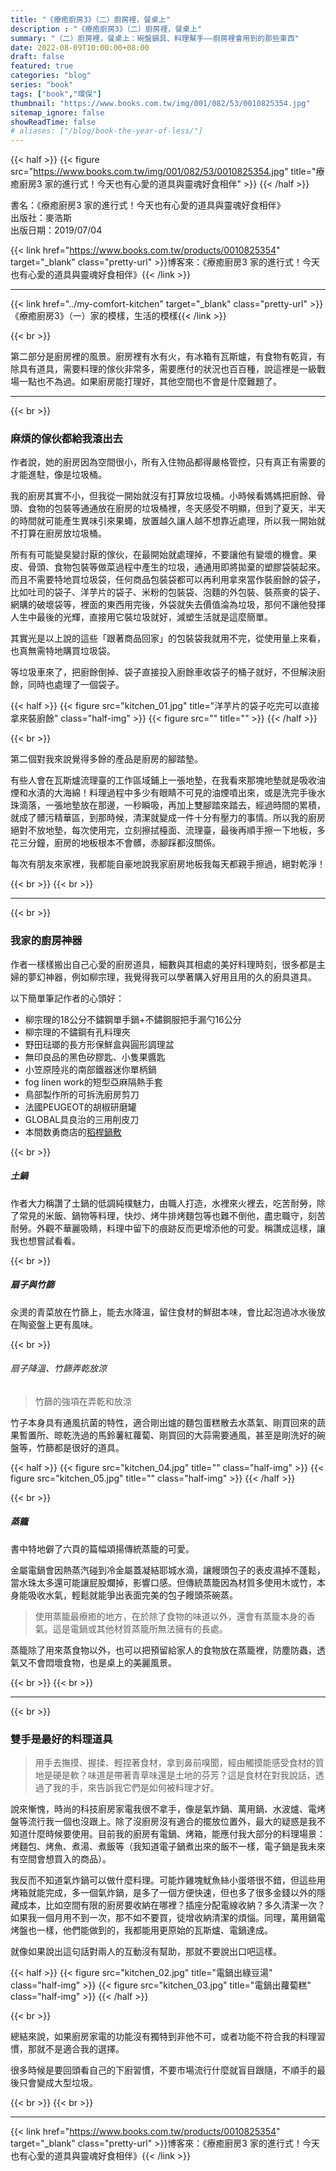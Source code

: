 ```yaml
---
title: "《療癒廚房3》（二）廚房裡，餐桌上"
description : "《療癒廚房3》（二）廚房裡，餐桌上"
summary: "（二）廚房裡，餐桌上：碗盤鍋具、料理幫手——廚房裡會用到的那些東西"
date: 2022-08-09T10:00:00+08:00
draft: false
featured: true
categories: "blog"
series: "book"
tags: ["book","環保"]
thumbnail: "https://www.books.com.tw/img/001/082/53/0010825354.jpg"
sitemap_ignore: false
showReadTime: false
# aliases: ["/blog/book-the-year-of-less/"]
---
```


{{< half >}}
{{< figure src="https://www.books.com.tw/img/001/082/53/0010825354.jpg" title="療癒廚房3 家的進行式！今天也有心愛的道具與靈魂好食相伴" >}}
{{< /half >}}

書名：《療癒廚房3 家的進行式！今天也有心愛的道具與靈魂好食相伴》
\
出版社：麥浩斯
\
出版日期：2019/07/04

{{< link href="https://www.books.com.tw/products/0010825354" target="_blank" class="pretty-url" >}}博客來：《療癒廚房3 家的進行式！今天也有心愛的道具與靈魂好食相伴》{{< /link >}}

---

{{< link href="../my-comfort-kitchen" target="_blank" class="pretty-url" >}}《療癒廚房3》（一）家的模樣，生活的模樣{{< /link >}}

{{< br >}}

第二部分是廚房裡的風景。廚房裡有水有火，有冰箱有瓦斯爐，有食物有乾貨，有除具有道具，需要料理的傢伙非常多，需要應付的狀況也百百種，說這裡是一級戰場一點也不為過。如果廚房能打理好，其他空間也不會是什麼難題了。

---
{{< br >}}
### 麻煩的傢伙都給我滾出去

作者說，她的廚房因為空間很小，所有入住物品都得嚴格管控，只有真正有需要的才能進駐，像是垃圾桶。

我的廚房其實不小，但我從一開始就沒有打算放垃圾桶。小時候看媽媽把廚餘、骨頭、食物的包裝等通通放在廚房的垃圾桶裡，冬天感受不明顯，但到了夏天，半天的時間就可能產生異味引來果蠅，放置越久讓人越不想靠近處理，所以我一開始就不打算在廚房放垃圾桶。

所有有可能變臭變討厭的傢伙，在最開始就處理掉，不要讓他有變壞的機會。果皮、骨頭、食物包裝等做菜過程中產生的垃圾，通通用即將拋棄的塑膠袋裝起來。而且不需要特地買垃圾袋，任何商品包裝袋都可以再利用拿來當作裝廚餘的袋子，比如吐司的袋子、洋芋片的袋子、米粉的包裝袋、泡麵的外包裝、裝燕麥的袋子、網購的破壞袋等，裡面的東西用完後，外袋就失去價值淪為垃圾，那何不讓他發揮人生中最後的光輝，直接用它裝垃圾就好，減塑生活就是這麼簡單。

其實光是以上說的這些「跟著商品回家」的包裝袋我就用不完，從使用量上來看，也真無需特地購買垃圾袋。

等垃圾車來了，把廚餘倒掉、袋子直接投入廚餘車收袋子的桶子就好，不但解決廚餘，同時也處理了一個袋子。

{{< half >}}
{{< figure src="kitchen_01.jpg" title="洋芋片的袋子吃完可以直接拿來裝廚餘" class="half-img" >}}
{{< figure src="" title="" >}}
{{< /half >}}

{{< br >}}

第二個對我來說覺得多餘的產品是廚房的腳踏墊。

有些人會在瓦斯爐流理臺的工作區域鋪上一張地墊，在我看來那塊地墊就是吸收油煙和水漬的大海綿！料理過程中多少有眼睛不可見的油煙噴出來，或是洗完手後水珠滴落，一張地墊放在那邊，一秒瞬吸，再加上雙腳踏來踏去，經過時間的累積，就成了髒污精華區，到那時候，清潔就變成一件十分有壓力的事情。所以我的廚房絕對不放地墊，每次使用完，立刻擦拭檯面、流理臺，最後再順手擦一下地板，多花三分鐘，廚房的地板根本不會髒，赤腳踩都沒關係。

每次有朋友來家裡，我都能自豪地說我家廚房地板我每天都親手擦過，絕對乾淨！

{{< br >}}
{{< br >}}

---
{{< br >}}
### 我家的廚房神器

作者一樣樣搬出自己心愛的廚房道具，細數與其相處的美好料理時刻，很多都是主婦的夢幻神器，例如柳宗理，我覺得我可以學著購入好用且用的久的廚具道具。

以下簡單筆記作者的心頭好：

- 柳宗理的18公分不鏽鋼單手鍋+不鏽鋼服把手漏勺16公分
- 柳宗理的不鏽鋼有孔料理夾
- 野田琺瑯的長方形保鮮盒與圓形調理盆
- 無印良品的黑色矽膠匙、小隻果醬匙
- 小笠原陸兆的南部鐵器迷你單柄鍋
- fog linen work的短型亞麻隔熱手套
- 鳥部製作所的可拆洗廚房剪刀
- 法國PEUGEOT的胡椒研磨罐
- GLOBAL具良治的三用削皮刀
- 本間数勇商店的[稻桿鍋敷](https://www.realjapanstore.com/fs/rjps/brand_niigata_honmakazuo/0089r002)

{{< br >}}

##### 土鍋
作者大力稱讚了土鍋的低調純樸魅力，由職人打造，水裡來火裡去，吃苦耐勞，除了常見的米飯、鍋物等料理，快炒、烤牛排烤麵包等也難不倒他，盡忠職守，刻苦耐勞。外觀不華麗吸睛，料理中留下的痕跡反而更增添他的可愛。稱讚成這樣，讓我也想嘗試看看。

{{< br >}}

##### 扇子與竹篩
汆燙的青菜放在竹篩上，能去水降溫，留住食材的鮮甜本味，會比起泡過冰水後放在陶瓷盤上更有風味。

{{< br >}}

###### 扇子降溫、竹篩弄乾放涼

> 竹篩的強項在弄乾和放涼

竹子本身具有通風抗菌的特性，適合剛出爐的麵包蛋糕散去水蒸氣、剛買回來的蔬果暫置所、晾乾洗過的馬鈴薯紅蘿蔔、剛買回的大蒜需要通風，甚至是剛洗好的碗盤等，竹篩都是很好的道具。

{{< half >}}
{{< figure src="kitchen_04.jpg" title="" class="half-img" >}}
{{< figure src="kitchen_05.jpg" title="" class="half-img" >}}
{{< /half >}}

{{< br >}}

##### 蒸籠

書中特地僻了六頁的篇幅頌揚傳統蒸籠的可愛。

金屬電鍋會因熱蒸汽碰到冷金屬蓋凝結耶城水滴，讓饅頭包子的表皮濕掉不蓬鬆，當水珠太多還可能讓屁股爛掉，影響口感。但傳統蒸籠因為材質多使用木或竹，本身能吸收水氣，輕鬆就能爭出表面完美的包子饅頭茶碗蒸。

> 使用蒸籠最療癒的地方，在於除了食物的味道以外，還會有蒸籠本身的香氣。這是電鍋或其他材質蒸籠所無法擁有的長處。

蒸籠除了用來蒸食物以外，也可以把預留給家人的食物放在蒸籠裡，防塵防蟲，透氣又不會悶壞食物，也是桌上的美麗風景。

{{< br >}}
{{< br >}}

---
{{< br >}}
### 雙手是最好的料理道具

> 用手去撫摸、握揉、輕捏著食材，拿到鼻前嗅聞，經由觸摸能感受食材的質地是硬是軟？味道是帶著青草味還是土地的芬芳？這是食材在對我說話，透過了我的手，來告訴我它們是如何被料理才好。

說來慚愧，時尚的科技廚房家電我很不拿手，像是氣炸鍋、萬用鍋、水波爐、電烤盤等流行我一個也沒跟上。除了沒廚房沒有適合的擺放位置外，最大的疑惑是我不知道什麼時候要使用。目前我的廚房有電鍋、烤箱，能應付我大部分的料理場景：烤麵包、烤魚、煮湯、煮飯等（我知道電子鍋煮出來的飯不一樣，電子鍋是我未來有空間會想買入的商品）。

我反而不知道氣炸鍋可以做什麼料理。可能炸雞塊魷魚絲小蛋塔很不錯，但這些用烤箱就能完成，多一個氣炸鍋，是多了一個方便快速，但也多了很多金錢以外的隱藏成本，比如空間有限的廚房要收納在哪裡？插座分配電線收納？多久清潔一次？如果我一個月用不到一次，那不如不要買，徒增收納清潔的煩惱。同理，萬用鍋電烤盤也一樣，他們能做到的，我都能用更原始的瓦斯爐、電鍋達成。

就像如果說出這句話對兩人的互動沒有幫助，那就不要說出口吧這樣。

{{< half >}}
{{< figure src="kitchen_02.jpg" title="電鍋出綠豆湯" class="half-img" >}}
{{< figure src="kitchen_03.jpg" title="電鍋出蘿蔔糕" class="half-img" >}}
{{< /half >}}

{{< br >}}

總結來說，如果廚房家電的功能沒有獨特到非他不可，或者功能不符合我的料理習慣，那就不是適合我的選擇。

很多時候是要回頭看自己的下廚習慣，不要市場流行什麼就盲目跟隨，不順手的最後只會變成大型垃圾。

{{< br >}}
{{< br >}}

---

{{< link href="https://www.books.com.tw/products/0010825354" target="_blank" class="pretty-url" >}}博客來：《療癒廚房3 家的進行式！今天也有心愛的道具與靈魂好食相伴》{{< /link >}}
